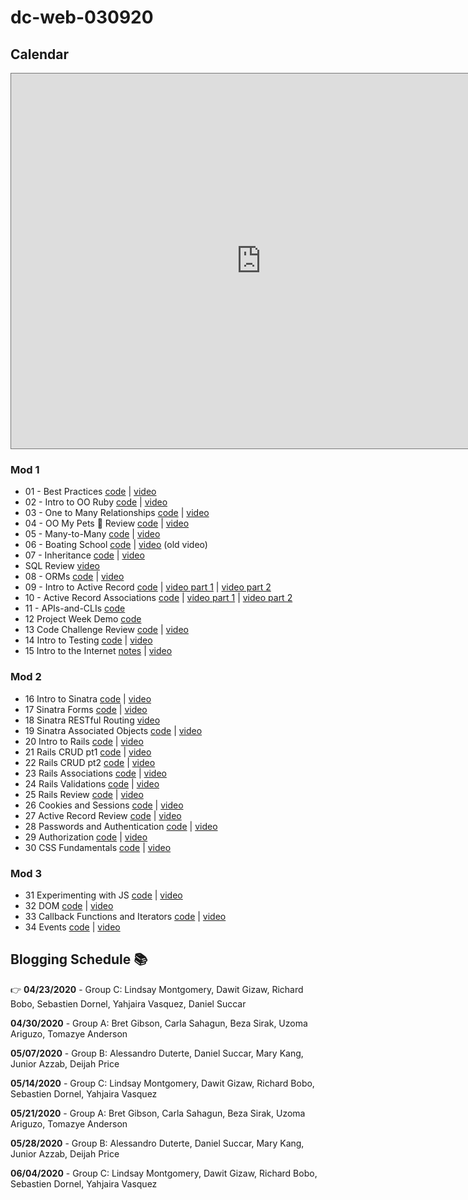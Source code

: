 # dc-web-030920

## Calendar

<iframe src="https://calendar.google.com/calendar/embed?height=600&amp;wkst=1&amp;bgcolor=%23ffffff&amp;ctz=America%2FNew_York&amp;src=ZmxhdGlyb25zY2hvb2wuY29tX2pubWt1MXAwMG9oaW1vajRmMnBodGxlczYwQGdyb3VwLmNhbGVuZGFyLmdvb2dsZS5jb20&amp;src=ZmxhdGlyb25zY2hvb2wuY29tX2UzcTBybHE5a3JtZ3Mza3VhMDVyNzEydW80QGdyb3VwLmNhbGVuZGFyLmdvb2dsZS5jb20&amp;color=%2333B679&amp;color=%23A79B8E&amp;mode=WEEK" style="border:solid 1px #777" width="800" height="600" frameborder="0" scrolling="no"></iframe>

### Mod 1

* 01 - Best Practices [code](https://github.com/learn-co-students/dc-web-030920/tree/master/01-Hasketball) | [video](https://youtu.be/HWAHL6Rfofo)
* 02 - Intro to OO Ruby [code](https://github.com/learn-co-students/dc-web-030920/tree/master/02-Intro-to-OO) | [video](https://youtu.be/8TZc52Mcui0)
* 03 - One to Many Relationships [code](https://github.com/learn-co-students/dc-web-030920/tree/master/03-One-to-Many) | [video](https://youtu.be/Z_crR62KgCU)
* 04 - OO My Pets 🧪 Review [code](https://github.com/learn-co-students/dc-web-030920/tree/master/05-OO-My-Pets) | [video](https://youtu.be/kSGLppn0n2o)
* 05 - Many-to-Many [code](https://github.com/learn-co-students/dc-web-030920/tree/master/04-Many-to-Many) | [video](https://youtu.be/m0hHjv8luZ8)
* 06 - Boating School [code](https://github.com/learn-co-students/dc-web-030920/tree/master/06-Boating-School) | [video](https://www.youtube.com/watch?v=j1nuxivf3Gc&feature=youtu.be) (old video)
* 07 - Inheritance [code](https://github.com/learn-co-students/dc-web-030920/tree/master/07-Inheritence) | [video](https://youtu.be/FgArehPdZGk)
* SQL Review [video](https://www.youtube.com/watch?v=hBxyj5l6L8k&feature=youtu.be)
* 08 - ORMs [code](https://github.com/learn-co-students/dc-web-030920/tree/master/08-ORMs) | [video](https://www.youtube.com/watch?v=kIAr_lqTnRk&feature=youtu.be)
* 09 - Intro to Active Record [code](https://github.com/learn-co-students/dc-web-030920/tree/master/09-Intro-To-Active-Record) | [video part 1](https://www.youtube.com/watch?v=VG0KHV56uKw&feature=youtu.be) | [video part 2](https://youtu.be/xv52sL7is5g)
* 10 - Active Record Associations [code](https://github.com/learn-co-students/dc-web-030920/tree/master/10-Active-Record-Associations) | [video part 1](https://youtu.be/vlESjhQhTIU) | [video part 2](https://youtu.be/LXUXGocl9m0)
* 11 - APIs-and-CLIs [code](https://github.com/learn-co-students/dc-web-030920/tree/master/11-APIs-and-CLIs)
* 12 Project Week Demo [code](https://github.com/learn-co-students/dc-web-030920/tree/master/12-Intro-to-ProjectWeek-WizardHealth)
* 13 Code Challenge Review [code](https://github.com/learn-co-students/dc-web-030920/tree/master/13-Code-Challenge-Review) | [video](https://youtu.be/nUI3AD7AKw4)
* 14 Intro to Testing [code](https://github.com/learn-co-students/dc-web-030920/tree/master/14-Intro-to-Testing) | [video](https://wework.zoom.com/rec/share/3-xYKrf27j1Lf43W1GztRa1xO8fOT6a81HMcqKFey0zTmeuBJoIgvoOBX4sROHfj )
* 15 Intro to the Internet [notes](https://github.com/learn-co-students/dc-web-030920/tree/master/15-Intro-to-the-Internet) | [video](https://youtu.be/VjMQWU_clv8)

### Mod 2

* 16 Intro to Sinatra [code](https://github.com/learn-co-students/dc-web-030920/tree/master/16-intro-to-sinatra) | [video](https://wework.zoom.com/rec/share/yPVKCqj-9mdLQpH08meEAbMNOI3jT6a80HBP_6EPmkhtNzcTd4s4uBaN8Fi3Gku1)
* 17 Sinatra Forms [code](https://github.com/learn-co-students/dc-web-030920/tree/master/17-sinatra-forms) | [video](https://wework.zoom.com/rec/share/-fN2EJOz3GxIG4HT9GuGBrY6A6n3X6a82iAc_fIPyx2ipCN5Hto--TU18UyXevde)
* 18 Sinatra RESTful Routing [video](https://wework.zoom.com/rec/play/v8EtIrv8rGo3GNOR4wSDU_B-W47pJqqshnBIrKVemU21WnkEN1L1ZbNHMONz9H-pg5oJF3dUoZ9sxvkR)
* 19 Sinatra Associated Objects [code](https://github.com/learn-co-students/dc-web-030920/tree/master/19-sinatra-associated-objects) | [video](https://wework.zoom.com/rec/share/-pRaKZHB_2NOBc_Rw26FA5Q6JKb4eaa8hCIX-6EPxUhGdqA0-aoDAvbfIemhsVmL?startTime=1585750129000)
* 20 Intro to Rails [code](https://github.com/learn-co-students/dc-web-030920/tree/master/20-intro-to-rails) | [video](https://wework.zoom.us/rec/play/6McqJeGgrm83S9KRswSDU_9-W9W5faus2idM__ZZnhvnWngLMQWlNOQSYbDPXQJQbut7RxnHeEiatEGC?autoplay=true)
* 21 Rails CRUD pt1 [code](https://github.com/learn-co-students/dc-web-030920/tree/master/21-rails-crud-pt1) | [video](https://wework.zoom.com/rec/share/vOUtEpit1j1LZqPI2V-AZu0IF4ThT6a8hiNP-aEMyBnnI_p8pQUwSpmGmj0-wu0k?startTime=1586181567000)
* 22 Rails CRUD pt2 [code](https://github.com/learn-co-students/dc-web-030920/tree/master/22-rails-crud-pt2) | [video](https://wework.zoom.us/rec/play/vpErdOmp-2g3GYHBuQSDBPZ5W9S5KK6sgSYb-PMOzBu1ViQBZlqiZ-ASZOoLhBH9A1n4uFkJJhHKkI0D?autoplay=true&startTime=1586188233000)
* 23 Rails Associations [code](https://github.com/learn-co-students/dc-web-030920/tree/master/23-rails-associations) | [video](https://wework.zoom.com/rec/share/6sledbv15D5IaNLMuE3-U7VwEt3ET6a80SZL-adbyEszFXIY7n_tpUu654yDEatH)
* 24 Rails Validations [code](https://github.com/learn-co-students/dc-web-030920/tree/master/24-rails-validations) | [video](https://youtu.be/V8DPAiojrS0)
* 25 Rails Review [code](https://github.com/learn-co-students/dc-web-030920/tree/master/25-rails-review) | [video](https://wework.zoom.com/rec/share/3sdZMoyv5z5LHM_85k7NC78QD6DUX6a82iQcrPcLmh6tt3mwIfrKPO5yNgtRtQgL?startTime=1586441161000)
* 26 Cookies and Sessions [code](https://github.com/learn-co-students/dc-web-030920/tree/master/26-cookies-and-sessions) | [video](https://wework.zoom.com/rec/share/x51wI5WvxmpOZafN2UvwSosuItjfT6a81nUdr_MEyRpwFS69xRMkYb6Kw103sNvT?startTime=1586804761000)
* 27 Active Record Review [code](https://github.com/learn-co-students/dc-web-030920/tree/master/27-active-record-review) | [video](https://wework.zoom.com/rec/share/xcMtK5bi0XJOZJHO2k3fc6MAMIn-eaa80yFK_aBcmk-EHOBhdwSlYnY_rcaE5nrq?startTime=1586809915000)
* 28 Passwords and Authentication [code](https://github.com/learn-co-students/dc-web-030920/tree/master/28-authentication) | [video](https://wework.zoom.com/rec/share/2-JSJeng8npJbYmX51yGa6w8Oar6aaa82iQe-6IExRw53TOIpwnSEC_c5kdQiTpx?startTime=1586872674000)
* 29 Authorization [code](https://github.com/learn-co-students/dc-web-030920/tree/master/29-authorization) | [video](https://wework.zoom.com/rec/share/6-FLIpWgqz9LbLPV2kyPALcBDqG6X6a80CgfqPMIzB3nJOQ3rQP3ZXadHl2sGbg6?startTime=1586879812000)
* 30 CSS Fundamentals [code](https://github.com/learn-co-students/dc-web-030920/tree/master/30-css-fundamentals) | [video](https://wework.zoom.com/rec/share/yZNaJOrP5FhIXYHT5gb5Wp58QoDkX6a81CMbrvVZmU9OX4vHzeBzDUoLuntSRvRw)

### Mod 3
* 31 Experimenting with JS [code](https://github.com/learn-co-students/dc-web-030920/tree/master/31-JS-Intro) | [video](https://youtu.be/e8zRjoqt9P8)
* 32 DOM [code](https://github.com/learn-co-students/dc-web-030920/tree/master/32-Intro-to-DOM) | [video](https://youtu.be/55WrvYDCDP4)
* 33 Callback Functions and Iterators [code](https://github.com/learn-co-students/dc-web-030920/tree/master/33-Callbacks-Iterators) | [video](https://youtu.be/OLHjXJPxLQ4)
* 34 Events [code](https://github.com/learn-co-students/dc-web-030920/tree/master/34-JS-Events) | [video](https://youtu.be/brOnLaLEbkA)

## Blogging Schedule 📚

<!-- **03/19/2020** - Group A: Bret Gibson, Carla Sahagun, Beza Sirak, Uzoma Ariguzo, Tomazye Anderson -->

<!-- **03/26/2020** - Group B: Alessandro Duterte, Daniel Succar, Mary Kang, Junior Azzab, Deijah Price -->

<!-- **04/02/2020** - Group C: Lindsay Montgomery, Dawit Gizaw, Michael David Sackstein, Richard Bobo, Sebastien Dornel, Yahjaira Vasquez -->

<!-- **04/09/2020** - Group A: Bret Gibson, Carla Sahagun, Beza Sirak, Uzoma Ariguzo, Tomazye Anderson -->

<!-- **04/16/2020** - Group B: Alessandro Duterte, Mary Kang, Junior Azzab, Deijah Price -->

👉 **04/23/2020** - Group C: Lindsay Montgomery, Dawit Gizaw, Richard Bobo, Sebastien Dornel, Yahjaira Vasquez, Daniel Succar

**04/30/2020** - Group A: Bret Gibson, Carla Sahagun, Beza Sirak, Uzoma Ariguzo, Tomazye Anderson

**05/07/2020** - Group B: Alessandro Duterte, Daniel Succar, Mary Kang, Junior Azzab, Deijah Price

**05/14/2020** - Group C: Lindsay Montgomery, Dawit Gizaw, Richard Bobo, Sebastien Dornel, Yahjaira Vasquez

**05/21/2020** - Group A: Bret Gibson, Carla Sahagun, Beza Sirak, Uzoma Ariguzo, Tomazye Anderson

**05/28/2020** - Group B: Alessandro Duterte, Daniel Succar, Mary Kang, Junior Azzab, Deijah Price

**06/04/2020** - Group C: Lindsay Montgomery, Dawit Gizaw, Richard Bobo, Sebastien Dornel, Yahjaira Vasquez
